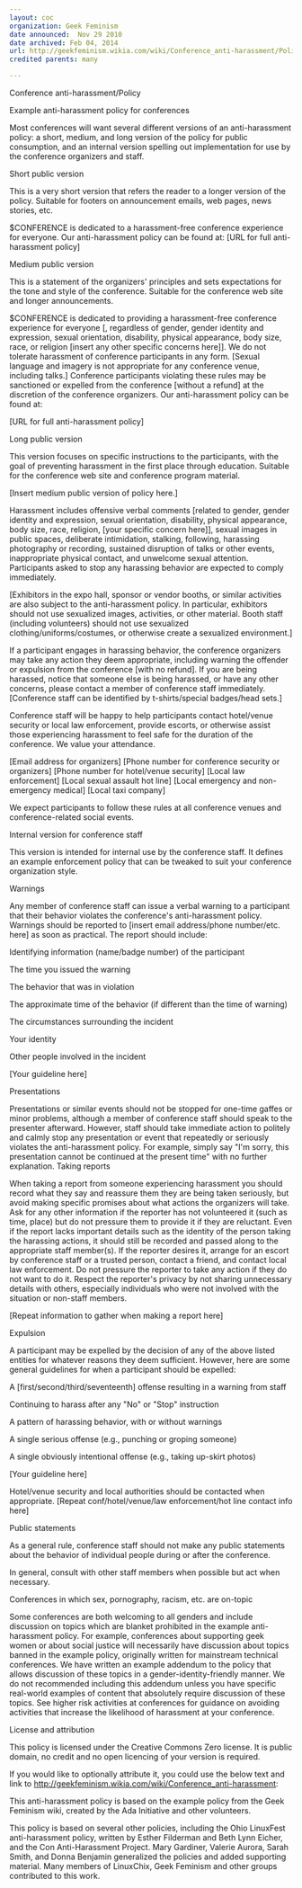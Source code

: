 ```yaml
---
layout: coc
organization: Geek Feminism
date announced:  Nov 29 2010
date archived: Feb 04, 2014
url: http://geekfeminism.wikia.com/wiki/Conference_anti-harassment/Policy
credited parents: many 

---
```


Conference anti-harassment/Policy

Example anti-harassment policy for conferences

Most conferences will want several different versions of an anti-harassment policy: a short, medium, and long version of the policy for public consumption, and an internal version spelling out implementation for use by the conference organizers and staff.

Short public version

This is a very short version that refers the reader to a longer version of the policy. Suitable for footers on announcement emails, web pages, news stories, etc.

$CONFERENCE is dedicated to a harassment-free conference experience for everyone. Our anti-harassment policy can be found at:
[URL for full anti-harassment policy]

Medium public version

This is a statement of the organizers' principles and sets expectations for the tone and style of the conference. Suitable for the conference web site and longer announcements.

$CONFERENCE is dedicated to providing a harassment-free conference experience for everyone [, regardless of gender, gender identity and expression, sexual orientation, disability, physical appearance, body size, race, or religion [insert any other specific concerns here]]. We do not tolerate harassment of conference participants in any form. [Sexual language and imagery is not appropriate for any conference venue, including talks.] Conference participants violating these rules may be sanctioned or expelled from the conference [without a refund] at the discretion of the conference organizers. Our anti-harassment policy can be found at:

[URL for full anti-harassment policy]

Long public version

This version focuses on specific instructions to the participants, with the goal of preventing harassment in the first place through education. Suitable for the conference web site and conference program material.

[Insert medium public version of policy here.]

Harassment includes offensive verbal comments [related to gender, gender identity and expression, sexual orientation, disability, physical appearance, body size, race, religion, [your specific concern here]], sexual images in public spaces, deliberate intimidation, stalking, following, harassing photography or recording, sustained disruption of talks or other events, inappropriate physical contact, and unwelcome sexual attention. Participants asked to stop any harassing behavior are expected to comply immediately.

[Exhibitors in the expo hall, sponsor or vendor booths, or similar activities are also subject to the anti-harassment policy. In particular, exhibitors should not use sexualized images, activities, or other material. Booth staff (including volunteers) should not use sexualized clothing/uniforms/costumes, or otherwise create a sexualized environment.]

If a participant engages in harassing behavior, the conference organizers may take any action they deem appropriate, including warning the offender or expulsion from the conference [with no refund]. If you are being harassed, notice that someone else is being harassed, or have any other concerns, please contact a member of conference staff immediately. [Conference staff can be identified by t-shirts/special badges/head sets.]

Conference staff will be happy to help participants contact hotel/venue security or local law enforcement, provide escorts, or otherwise assist those experiencing harassment to feel safe for the duration of the conference. We value your attendance.

[Email address for organizers]
[Phone number for conference security or organizers]
[Phone number for hotel/venue security]
[Local law enforcement]
[Local sexual assault hot line]
[Local emergency and non-emergency medical]
[Local taxi company]

We expect participants to follow these rules at all conference venues and conference-related social events.

Internal version for conference staff

This version is intended for internal use by the conference staff. It defines an example enforcement policy that can be tweaked to suit your conference organization style.

Warnings

Any member of conference staff can issue a verbal warning to a participant that their behavior violates the conference's anti-harassment policy. Warnings should be reported to [insert email address/phone number/etc. here] as soon as practical. The report should include:

Identifying information (name/badge number) of the participant

The time you issued the warning

The behavior that was in violation

The approximate time of the behavior (if different than the time of warning)

The circumstances surrounding the incident

Your identity

Other people involved in the incident

[Your guideline here]

Presentations

Presentations or similar events should not be stopped for one-time gaffes or minor problems, although a member of conference staff should speak to the presenter afterward. However, staff should take immediate action to politely and calmly stop any presentation or event that repeatedly or seriously violates the anti-harassment policy. For example, simply say "I'm sorry, this presentation cannot be continued at the present time" with no further explanation.
Taking reports

When taking a report from someone experiencing harassment you should record what they say and reassure them they are being taken seriously, but avoid making specific promises about what actions the organizers will take. Ask for any other information if the reporter has not volunteered it (such as time, place) but do not pressure them to provide it if they are reluctant. Even if the report lacks important details such as the identity of the person taking the harassing actions, it should still be recorded and passed along to the appropriate staff member(s). If the reporter desires it, arrange for an escort by conference staff or a trusted person, contact a friend, and contact local law enforcement. Do not pressure the reporter to take any action if they do not want to do it. Respect the reporter's privacy by not sharing unnecessary details with others, especially individuals who were not involved with the situation or non-staff members.

[Repeat information to gather when making a report here]

Expulsion

A participant may be expelled by the decision of any of the above listed entities for whatever reasons they deem sufficient. However, here are some general guidelines for when a participant should be expelled:

A [first/second/third/seventeenth] offense resulting in a warning from staff

Continuing to harass after any "No" or "Stop" instruction

A pattern of harassing behavior, with or without warnings

A single serious offense (e.g., punching or groping someone)

A single obviously intentional offense (e.g., taking up-skirt photos)

[Your guideline here]

Hotel/venue security and local authorities should be contacted when appropriate.
[Repeat conf/hotel/venue/law enforcement/hot line contact info here]

Public statements

As a general rule, conference staff should not make any public statements about the behavior of individual people during or after the conference.

In general, consult with other staff members when possible but act when necessary.

Conferences in which sex, pornography, racism, etc. are on-topic

Some conferences are both welcoming to all genders and include discussion on topics which are blanket prohibited in the example anti-harassment policy. For example, conferences about supporting geek women or about social justice will necessarily have discussion about topics banned in the example policy, originally written for mainstream technical conferences. We have written an example addendum to the policy that allows discussion of these topics in a gender-identity-friendly manner. We do not recommended including this addendum unless you have specific real-world examples of content that absolutely require discussion of these topics. See higher risk activities at conferences for guidance on avoiding activities that increase the likelihood of harassment at your conference.

License and attribution

This policy is licensed under the Creative Commons Zero license. It is public domain, no credit and no open licencing of your version is required.

If you would like to optionally attribute it, you could use the below text and link to http://geekfeminism.wikia.com/wiki/Conference_anti-harassment:

This anti-harassment policy is based on the example policy from the Geek Feminism wiki, created by the Ada Initiative and other volunteers.

This policy is based on several other policies, including the Ohio LinuxFest anti-harassment policy, written by Esther Filderman and Beth Lynn Eicher, and the Con Anti-Harassment Project. Mary Gardiner, Valerie Aurora, Sarah Smith, and Donna Benjamin generalized the policies and added supporting material. Many members of LinuxChix, Geek Feminism and other groups contributed to this work.
